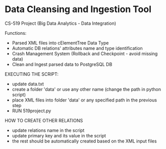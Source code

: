 # Data Cleansing and Ingestion Tool
CS-519 Project (Big Data Analytics - Data Integration)

Functions:
- Parsed XML files into cElementTree Data Type
- Automatic DB relations' attributes name and type identification
- Crash Management System (Rollback and Checkpoint - avoid missing data)
- Clean and Ingest parsed data to PostgreSQL DB

EXECUTING THE SCRIPT:
- update data.txt
- create a folder 'data' or use any other name (change the path in python script) 
- place XML files into folder 'data' or any specified path in the previous step
- RUN 519project.py

HOW TO CREATE OTHER RELATIONS
- update relations name in the script
- update primary key and its value in the script
- the rest should be automatically created based on the XML input files

